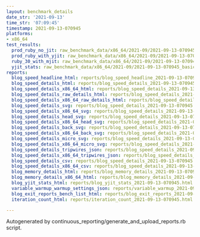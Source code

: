```yaml
---
layout: benchmark_details
date_str: '2021-09-13'
time_str: '07:09:45'
timestamp: 2021-09-13-070945
platforms:
- x86_64
test_results:
  prod_ruby_no_jit: raw_benchmark_data/x86_64/2021-09/2021-09-13-070945_basic_benchmark_prod_ruby_no_jit.json
  prod_ruby_with_yjit: raw_benchmark_data/x86_64/2021-09/2021-09-13-070945_basic_benchmark_prod_ruby_with_yjit.json
  ruby_30_with_mjit: raw_benchmark_data/x86_64/2021-09/2021-09-13-070945_basic_benchmark_ruby_30_with_mjit.json
  yjit_stats: raw_benchmark_data/x86_64/2021-09/2021-09-13-070945_basic_benchmark_yjit_stats.json
reports:
  blog_speed_headline_html: reports/blog_speed_headline_2021-09-13-070945.html
  blog_speed_details_html: reports/blog_speed_details_2021-09-13-070945.html
  blog_speed_details_x86_64_html: reports/blog_speed_details_2021-09-13-070945.x86_64.html
  blog_speed_details_raw_details_html: reports/blog_speed_details_2021-09-13-070945.raw_details.html
  blog_speed_details_x86_64_raw_details_html: reports/blog_speed_details_2021-09-13-070945.x86_64.raw_details.html
  blog_speed_details_svg: reports/blog_speed_details_2021-09-13-070945.svg
  blog_speed_details_x86_64_svg: reports/blog_speed_details_2021-09-13-070945.x86_64.svg
  blog_speed_details_head_svg: reports/blog_speed_details_2021-09-13-070945.head.svg
  blog_speed_details_x86_64_head_svg: reports/blog_speed_details_2021-09-13-070945.x86_64.head.svg
  blog_speed_details_back_svg: reports/blog_speed_details_2021-09-13-070945.back.svg
  blog_speed_details_x86_64_back_svg: reports/blog_speed_details_2021-09-13-070945.x86_64.back.svg
  blog_speed_details_micro_svg: reports/blog_speed_details_2021-09-13-070945.micro.svg
  blog_speed_details_x86_64_micro_svg: reports/blog_speed_details_2021-09-13-070945.x86_64.micro.svg
  blog_speed_details_tripwires_json: reports/blog_speed_details_2021-09-13-070945.tripwires.json
  blog_speed_details_x86_64_tripwires_json: reports/blog_speed_details_2021-09-13-070945.x86_64.tripwires.json
  blog_speed_details_csv: reports/blog_speed_details_2021-09-13-070945.csv
  blog_speed_details_x86_64_csv: reports/blog_speed_details_2021-09-13-070945.x86_64.csv
  blog_memory_details_html: reports/blog_memory_details_2021-09-13-070945.html
  blog_memory_details_x86_64_html: reports/blog_memory_details_2021-09-13-070945.x86_64.html
  blog_yjit_stats_html: reports/blog_yjit_stats_2021-09-13-070945.html
  variable_warmup_warmup_settings_json: reports/variable_warmup_2021-09-13-070945.warmup_settings.json
  blog_exit_reports_bench_list_html: reports/blog_exit_reports_2021-09-13-070945.bench_list.html
  iteration_count_html: reports/iteration_count_2021-09-13-070945.html

---
```

Autogenerated by continuous_reporting/generate_and_upload_reports.rb script.
